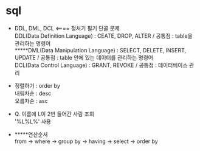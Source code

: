 # sql  
- DDL, DML, DCL <==== 정처기 필기 단골 문제  
DDL(Data Definition Language) : CEATE, DROP, ALTER / 공통점 : table을 관리하는 명령어  
*****DML(Data Manipulation Language) : SELECT, DELETE, INSERT, UPDATE / 공통점 : table 안에 있는 데이터를 관리하는 명령어  
DCL(Data Control Language) : GRANT, REVOKE / 공통점 : 데이터베이스 관리  

- 정렬하기 : order by  
내림차순 : desc  
오름차순 : asc  

- Q. 이름에 L이 2번 들어간 사람 조회  
'%L%L%' 사용  

- *****연산순서  
from -> where -> group by -> having -> select -> order by  

